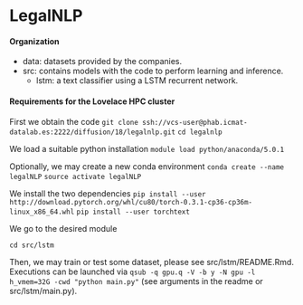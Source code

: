 # LegalNLP

#### Organization

* data: datasets provided by the companies.
* src: contains models with the code to perform learning and inference.
  * lstm: a text classifier using a LSTM recurrent network.


#### Requirements for the Lovelace HPC cluster

First we obtain the code
```git clone ssh://vcs-user@phab.icmat-datalab.es:2222/diffusion/18/legalnlp.git```
```cd legalnlp```

We load a suitable python installation
```module load python/anaconda/5.0.1```

Optionally, we may create a new conda environment
```conda create --name legalNLP```
```source activate legalNLP```

We install the two dependencies
```pip install --user http://download.pytorch.org/whl/cu80/torch-0.3.1-cp36-cp36m-linux_x86_64.whl```
```pip install --user torchtext```

We go to the desired module

```cd src/lstm```

Then, we may train or test some dataset, please see src/lstm/README.Rmd. Executions can be launched via
```qsub -q gpu.q -V -b y -N gpu -l h_vmem=32G -cwd "python main.py"```
(see arguments in the readme or src/lstm/main.py).
